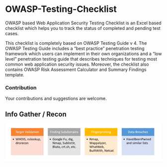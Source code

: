 # OWASP-Testing-Checklist
OWASP based Web Application Security Testing Checklist is an Excel based checklist which helps you to track the status of completed and pending test cases.

This checklist is completely based on OWASP Testing Guide v 4. The OWASP Testing Guide includes a “best practice” penetration testing framework which users can implement in their own organizations and a “low level” penetration testing guide that describes techniques for testing most common web application security issues. Moreover, the checklist also contains OWASP Risk Assessment Calculator and Summary Findings template.

### Contribution
Your contributions and suggestions are welcome.

## Info Gather / Recon

![recon stage](https://raw.githubusercontent.com/sayantanHack/Penetration-Testing-Checklist/main/Web%20App%20Pen%20Test/images/pt%20info%20gather.PNG)
